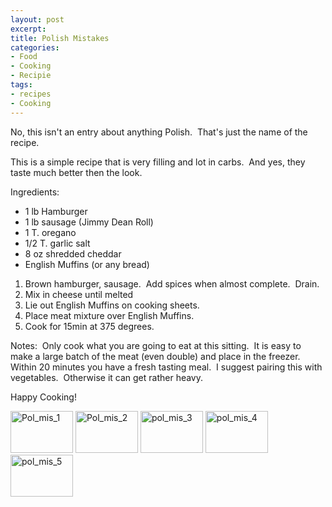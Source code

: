 ```yaml
---
layout: post
excerpt:
title: Polish Mistakes
categories:
- Food
- Cooking
- Recipie
tags:
- recipes
- Cooking
---
```

<p style="text-align: left;">No, this isn't an entry about anything Polish.&nbsp; That's just the name of the recipe.</p>
<p style="text-align: left;">This is a simple recipe that is very filling and lot in carbs.&nbsp; And yes, they taste much better then the look.</p>
<p style="text-align: left;">Ingredients:</p>

<ul style="text-align: left;">
	<li>1 lb Hamburger</li>
	<li>1 lb sausage (Jimmy Dean Roll)</li>
	<li>1 T. oregano</li>
	<li>1/2 T. garlic salt</li>
	<li>8 oz shredded cheddar</li>
	<li>English Muffins (or any bread)</li>
</ul>
<ol style="text-align: left;">
	<li>Brown hamburger, sausage.&nbsp; Add spices when almost complete.&nbsp; Drain.</li>
	<li>Mix in cheese until melted</li>
	<li>Lie out English Muffins on cooking sheets.</li>
	<li>Place meat mixture over English Muffins.</li>
	<li>Cook for 15min at 375 degrees.</li>
</ol>
<p style="text-align: left;">Notes:&nbsp; Only cook what you are going to eat at this sitting.&nbsp; It is easy to make a large batch of the meat (even double) and place in the freezer.&nbsp; Within 20 minutes you have a fresh tasting meal.&nbsp; I suggest pairing this with vegetables.&nbsp; Otherwise it can get rather heavy.</p>
<p style="text-align: left;">Happy Cooking!</p>
<p style="text-align: left;"><a class="tt-flickr tt-flickr-Thumbnail" title="Pol_mis_1" href="http://techcook.net/pictures/photo/3210949917/pol_mis_1.html"><img class="alignnone" src="http://farm4.static.flickr.com/3364/3210949917_f769ac0c9d_t.jpg" alt="Pol_mis_1" width="100" height="67" /></a> <a class="tt-flickr tt-flickr-Thumbnail" title="Pol_mis_2" href="http://techcook.net/pictures/photo/3211795052/pol_mis_2.html"><img class="alignnone" src="http://farm4.static.flickr.com/3382/3211795052_55ef5d2a13_t.jpg" alt="Pol_mis_2" width="100" height="67" /></a> <a class="tt-flickr tt-flickr-Thumbnail" title="pol_mis_3" href="http://techcook.net/pictures/photo/3210949279/pol_mis_3.html"><img class="alignnone" src="http://farm4.static.flickr.com/3113/3210949279_7dd3fc5d13_t.jpg" alt="pol_mis_3" width="100" height="67" /></a> <a class="tt-flickr tt-flickr-Thumbnail" title="pol_mis_4" href="http://techcook.net/pictures/photo/3210949005/pol_mis_4.html"><img class="alignnone" src="http://farm4.static.flickr.com/3313/3210949005_4f770487aa_t.jpg" alt="pol_mis_4" width="100" height="67" /></a> <a class="tt-flickr tt-flickr-Thumbnail" title="pol_mis_5" href="http://techcook.net/pictures/photo/3210948685/pol_mis_5.html"><img class="alignnone" src="http://farm4.static.flickr.com/3349/3210948685_8f011a3b9d_t.jpg" alt="pol_mis_5" width="100" height="67" /></a></p>
